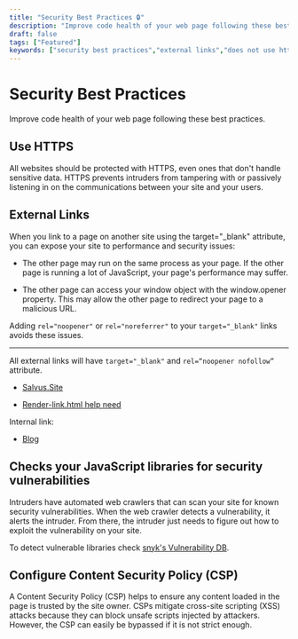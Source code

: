```yaml
---
title: "Security Best Practices 🔒"
description: "Improve code health of your web page following these best practices. Prevent security vulnerabilities"
draft: false
tags: ["Featured"]
keywords: ["security best practices","external links","does not use https","links to cross-origin destinations are unsafe","includes front-end JavaScript libraries with known security vulnerabilities","ensure CSP is effective against XSS attacks","Content Security Policy","csp"]
---
```


# Security Best Practices

Improve code health of your web page following these best practices.

## Use HTTPS

All websites should be protected with HTTPS, even ones that don't handle sensitive data. HTTPS prevents intruders from tampering with or passively listening in on the communications between your site and your users.

## External Links

When you link to a page on another site using the target="_blank" attribute, you can expose your site to performance and security issues:

- The other page may run on the same process as your page. If the other page is running a lot of JavaScript, your page's performance may suffer.

- The other page can access your window object with the window.opener property. This may allow the other page to redirect your page to a malicious URL.

Adding `rel="noopener"` or `rel="noreferrer"` to your `target="_blank"` links avoids these issues.

---

All external links will have `target="_blank"` and `rel=“noopener nofollow”` attribute.

- [Salvus.Site](https://salvus.site)

- [Render-link.html help need](https://discourse.gohugo.io/t/render-link-html-help-need/30006/3)

Internal link:

- [Blog](/blog/)

## Checks your JavaScript libraries for security vulnerabilities

Intruders have automated web crawlers that can scan your site for known security vulnerabilities. When the web crawler detects a vulnerability, it alerts the intruder. From there, the intruder just needs to figure out how to exploit the vulnerability on your site.

To detect vulnerable libraries check [snyk's Vulnerability DB](https://snyk.io/vuln?packageManager=all).

## Configure Content Security Policy (CSP)

A Content Security Policy (CSP) helps to ensure any content loaded in the page is trusted by the site owner. CSPs mitigate cross-site scripting (XSS) attacks because they can block unsafe scripts injected by attackers. However, the CSP can easily be bypassed if it is not strict enough.

